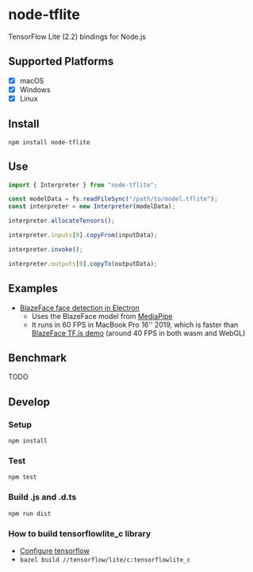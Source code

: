 # node-tflite

TensorFlow Lite (2.2) bindings for Node.js

## Supported Platforms

- [x] macOS
- [x] Windows
- [x] Linux

## Install

```
npm install node-tflite
```

## Use

```js
import { Interpreter } from "node-tflite";

const modelData = fs.readFileSync("/path/to/model.tflite");
const interpreter = new Interpreter(modelData);

interpreter.allocateTensors();

interpreter.inputs[0].copyFrom(inputData);

interpreter.invoke();

interpreter.outputs[0].copyTo(outputData);
```

## Examples

- [BlazeFace face detection in Electron](https://github.com/seanchas116/node-tflite/tree/master/examples/electron-mediapipe-face)
  - Uses the BlazeFace model from [MediaPipe](https://github.com/google/mediapipe)
  - It runs in 60 FPS in MacBook Pro 16'' 2019, which is faster than [BlazeFace TF.js demo](https://storage.googleapis.com/tfjs-models/demos/blazeface/index.html) (around 40 FPS in both wasm and WebGL)

## Benchmark

TODO

## Develop

### Setup

```
npm install
```

### Test

```
npm test
```

### Build .js and .d.ts

```
npm run dist
```

### How to build tensorflowlite_c library

- [Configure tensorflow](https://www.tensorflow.org/install/source)
- `bazel build //tensorflow/lite/c:tensorflowlite_c`
